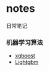 # notes
日常笔记

### 机器学习算法

* [xgboost][1]
* [Lightgbm][2]


[1]: https://github.com/c-dafan/notes/blob/master/xgboost
[2]: https://github.com/c-dafan/notes/tree/master/Lightgbm

